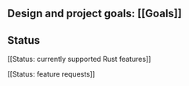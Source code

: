 ## Design and project goals: [[Goals]]

## Status

[[Status: currently supported Rust features]]

[[Status: feature requests]]